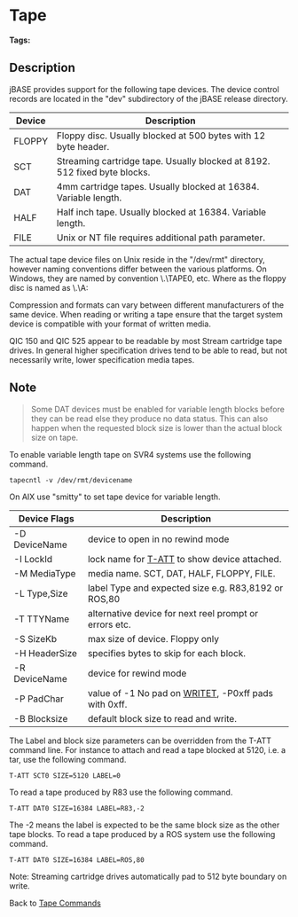 # Tape

<PageHeader />

**Tags:**
<badge text='devices' vertical='middle' />
<badge text='tape' vertical='middle' />

## Description  

jBASE provides support for the following tape devices. The device control records are located in the "dev" subdirectory of the jBASE release directory.

| Device | Description |
| --- | --- |
| FLOPPY | Floppy disc. Usually blocked at 500 bytes with 12 byte header. |
| SCT | Streaming cartridge tape. Usually blocked at 8192. 512 fixed byte blocks. |
| DAT | 4mm cartridge tapes. Usually blocked at 16384. Variable length. |
| HALF | Half inch tape. Usually blocked at 16384. Variable length. |
| FILE | Unix or NT file requires additional path parameter. |

The actual tape device files on Unix reside in the "/dev/rmt" directory, however naming conventions differ between the various platforms. On Windows, they are named by convention \\.\TAPE0, etc. Where as the floppy disc is named as \\.\A:

Compression and formats can vary between different manufacturers of the same device. When reading or writing a tape ensure that the target system device is compatible with your format of written media.

QIC 150 and QIC 525 appear to be readable by most Stream cartridge tape drives. In general higher specification drives tend to be able to read, but not necessarily write, lower specification media tapes.

## Note

> Some DAT devices must be enabled for variable length blocks before they can be read else they produce no data status. This can also happen when the requested block size is lower than the actual block size on tape.

To enable variable length tape on SVR4 systems use the following command.

```
tapecntl -v /dev/rmt/devicename
```

On AIX use "smitty" to set tape device for variable length.

| Device Flags | Description |
| --- | --- |
| -D DeviceName | device to open in no rewind mode |
| -I LockId | lock name for [T-ATT](./../t-att) to show device attached. |
| -M MediaType | media name. SCT, DAT, HALF, FLOPPY, FILE. |
| -L Type,Size | label Type and expected size e.g. R83,8192 or ROS,80 |
| -T TTYName | alternative device for next reel prompt or errors etc. |
| -S SizeKb | max size of device. Floppy only |
| -H HeaderSize | specifies bytes to skip for each block. |
| -R DeviceName | device for rewind mode |
| -P PadChar | value of -1 No pad on [WRITET](./../../../jbase-basic-%28jbc%29/writet), -P0xff pads with 0xff. |
| -B Blocksize | default block size to read and write. |

The Label and block size parameters can be overridden from the T-ATT command line. For instance to attach and read a tape blocked at 5120, i.e. a tar, use the following command.

```
T-ATT SCT0 SIZE=5120 LABEL=0
```

To read a tape produced by R83 use the following command.

```
T-ATT DAT0 SIZE=16384 LABEL=R83,-2
```

The -2 means the label is expected to be the same block size as the other tape blocks. To read a tape produced by a ROS system use the following command.

```
T-ATT DAT0 SIZE=16384 LABEL=ROS,80
```

Note: Streaming cartridge drives automatically pad to 512 byte boundary on write.

Back to [Tape Commands](./../tape-commands/README.md)

<PageFooter />
